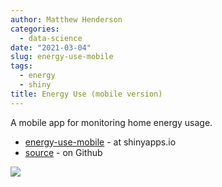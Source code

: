 ```yaml
---
author: Matthew Henderson
categories:
  - data-science
date: "2021-03-04"
slug: energy-use-mobile
tags:
  - energy
  - shiny
title: Energy Use (mobile version)
---
```


A mobile app for monitoring home energy usage.

* [energy-use-mobile](https://mhenderson.shinyapps.io/energy-use-mobile/) - at shinyapps.io
* [source](https://github.com/MHenderson/energy-use-mobile) - on Github

![](energy-use-mobile.gif)

